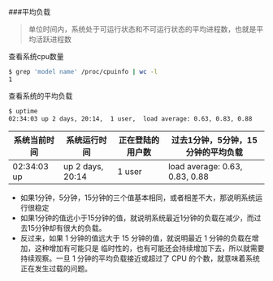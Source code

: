 ###平均负载

>单位时间内，系统处于可运行状态和不可运行状态的平均进程数，也就是平均活跃进程数

查看系统cpu数量

```bash
$ grep 'model name' /proc/cpuinfo | wc -l
1
```

查看系统的平均负载

```bash
$ uptime
02:34:03 up 2 days, 20:14,  1 user,  load average: 0.63, 0.83, 0.88
```

| 系统当前时间 | 系统运行时间     | 正在登陆的用户数 | 过去1分钟，5分钟，15分钟的平均负载 |
| ------------ | ---------------- | ---------------- | ---------------------------------- |
| 02:34:03 up  | up 2 days, 20:14 | 1 user           | load average: 0.63, 0.83, 0.88     |

- 如果1分钟，5分钟，15分钟的三个值基本相同，或者相差不大，那说明系统运行很稳定
- 如果1分钟的值远小于15分钟的值，就说明系统最近1分钟的负载在减少，而过去15分钟却有很大的负载。
- 反过来，如果 1 分钟的值远大于 15 分钟的值，就说明最近 1 分钟的负载在增加，这种增加有可能只是 临时性的，也有可能还会持续增加下去，所以就需要持续观察。一旦 1 分钟的平均负载接近或超过了 CPU 的个数，就意味着系统正在发生过载的问题。

